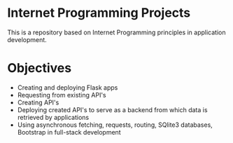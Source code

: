 # Internet Programming Projects

This is a repository based on Internet Programming principles in application development.

# Objectives

* Creating and deploying Flask apps
* Requesting from existing API's
* Creating API's
* Deploying created API's to serve as a backend from which data is retrieved by applications
* Using asynchronous fetching, requests, routing, SQlite3 databases, Bootstrap in full-stack development
